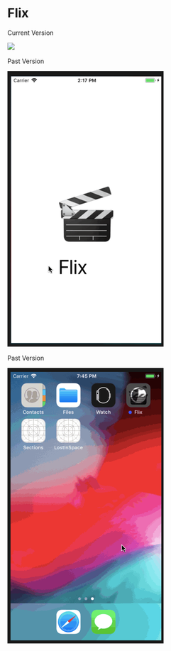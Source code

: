 # Flix

Current Version

<img src="https://github.com/mbh-codes/Flix/blob/master/flix2.gif">

Past Version

<img src="https://github.com/mbh-codes/Flix/blob/master/flix1.gif">


Past Version

<img src="https://github.com/mbh-codes/Flix/blob/master/flix.gif">
